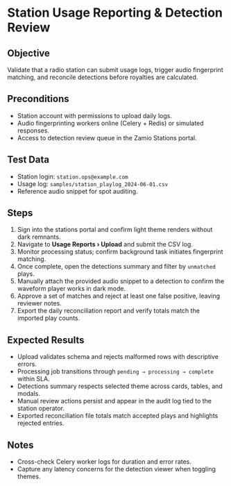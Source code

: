 # Station Usage Reporting & Detection Review

## Objective
Validate that a radio station can submit usage logs, trigger audio fingerprint matching, and reconcile detections before royalties are calculated.

## Preconditions
- Station account with permissions to upload daily logs.
- Audio fingerprinting workers online (Celery + Redis) or simulated responses.
- Access to detection review queue in the Zamio Stations portal.

## Test Data
- Station login: `station.ops@example.com`
- Usage log: `samples/station_playlog_2024-06-01.csv`
- Reference audio snippet for spot auditing.

## Steps
1. Sign into the stations portal and confirm light theme renders without dark remnants.
2. Navigate to **Usage Reports › Upload** and submit the CSV log.
3. Monitor processing status; confirm background task initiates fingerprint matching.
4. Once complete, open the detections summary and filter by `unmatched` plays.
5. Manually attach the provided audio snippet to a detection to confirm the waveform player works in dark mode.
6. Approve a set of matches and reject at least one false positive, leaving reviewer notes.
7. Export the daily reconciliation report and verify totals match the imported play counts.

## Expected Results
- Upload validates schema and rejects malformed rows with descriptive errors.
- Processing job transitions through `pending → processing → complete` within SLA.
- Detections summary respects selected theme across cards, tables, and modals.
- Manual review actions persist and appear in the audit log tied to the station operator.
- Exported reconciliation file totals match accepted plays and highlights rejected entries.

## Notes
- Cross-check Celery worker logs for duration and error rates.
- Capture any latency concerns for the detection viewer when toggling themes.
